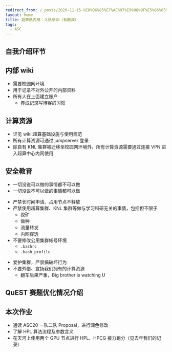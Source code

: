 ```yaml
---
redirect_from: /_posts/2020-11-15-%E8%B6%85%E7%AE%97%E9%98%9F%E5%86%85%E5%9F%B9-%E5%85%A5%E9%98%9F%E5%9F%B9%E8%AE%AD-%E6%9C%89%E5%88%A0%E5%87%8F/
layout: home
title: 超算队内培：入队培训（有删减）
tags:
  - ASC
---
```


## 自我介绍环节

<!-- .slide -->

## 内部 wiki

- 需要校园网环境
- 用于记录不对外公开的内部资料
- 所有人在上面建立账户
  - 养成记录写博客的习惯

<!-- .slide -->

## 计算资源

- 详见 wiki:超算基础设施与使用规范
- 所有计算资源可通过 jumpserver 登录
- 除自有 KNL 集群被迁移至校园网环境外，所有计算资源需要通过连接 VPN 进入超算中心内网使用

<!-- .slide -->

## 安全教育

- 一切没说可以做的事情都不可以做
- 一切没说不可以做的事情都可以做

<!-- .slide vertical=true -->

- 严禁长时间申请、占用节点不释放
- 严禁使用超算集群、KNL 集群等做与学习科研无关的事情，包括但不限于
  - 挖矿
  - 做种
  - 流量转发
  - 内网穿透
- 不要修改公用集群帐号环境
  - `.bashrc`
  - `.bash_profile`

<!-- .slide vertical=true -->

- 爱护集群，严禁搞破坏行为
- 不要外借、宣扬我们拥有的计算资源
  - 翻车后果严重，Big brother is watching U

<!-- .slide -->

## QuEST 赛题优化情况介绍

<!-- .slide -->

## 本次作业

<!-- .slide vertical=true -->

- 通读 ASC20 一队二队 Proposal，进行润色修改
- 了解 HPL 算法流程及参数含义
- 在天河上使用两个 GPU 节点进行 HPL、HPCG 接力跑分（见去年我们的记录）
